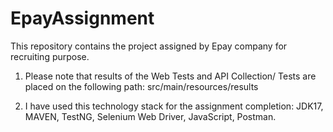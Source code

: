 # EpayAssignment
This repository contains the project assigned by Epay company for recruiting purpose.

1. Please note that results of the Web Tests and API Collection/ Tests are placed on the following path:
src/main/resources/results

2. I have used this technology stack for the assignment completion: JDK17, MAVEN, TestNG, Selenium Web Driver, JavaScript, Postman.

